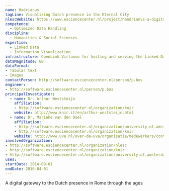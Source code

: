 ```yaml
---
name: Hadrianus
tagLine: Visualizing Dutch presence in the Eternal City
nlescWebsite: https://www.esciencecenter.nl/project/handrianvs-a-digital-gateway-to-the-dutch-presence-in-rome-through-the-ages
competence:
  - Optimized Data Handling
discipline:
  - Humanities & Social Sciences
expertise:
  - Linked Data
  - Information Visualization
infrastructure: OpenLink Virtuoso for hosting and serving the Linked Data view on the data
dataMagnitude: GB
dataFormat:
- Tabular text
- Images
contactPerson: http://software.esciencecenter.nl/person/p.bos
engineer:
- http://software.esciencecenter.nl/person/p.bos
principalInvestigator:
  - name: Dr. Arthur Weststeijn
    affiliation:
    - http://software.esciencecenter.nl/organization/knir
    website: http://www.knir.it/en/arthur-weststeijn.html
  - name: Dr. Marieke van den Doel
    affiliation:
    - http://software.esciencecenter.nl/organization/university.of.amsterdam
    - http://software.esciencecenter.nl/organization/knir
    website: http://www.uva.nl/over-de-uva/organisatie/medewerkers/content/d/o/m.j.e.vandendoel/m.j.e.vandendoel.html
involvedOrganization:
- http://software.esciencecenter.nl/organization/nlesc
- http://software.esciencecenter.nl/organization/knir
- http://software.esciencecenter.nl/organization/university.of.amsterdam
uses:
startDate: 2014-09-01
endDate: 2016-04-01
---
```


A digital gateway to the Dutch presence in Rome through the ages
